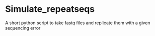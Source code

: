 # Simulate_repeatseqs
A short python script to take fastq files and replicate them with a given sequencing error
